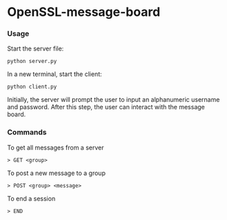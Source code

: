 # OpenSSL-message-board

### Usage
Start the server file:
```
python server.py
```

In a new terminal, start the client:
```
python client.py
```

Initially, the server will prompt the user to input an alphanumeric username and password. After this step, the user can interact with the message board.


### Commands
To get all messages from a server
```
> GET <group>
```

To post a new message to a group
```
> POST <group> <message>
```

To end a session
```
> END
```